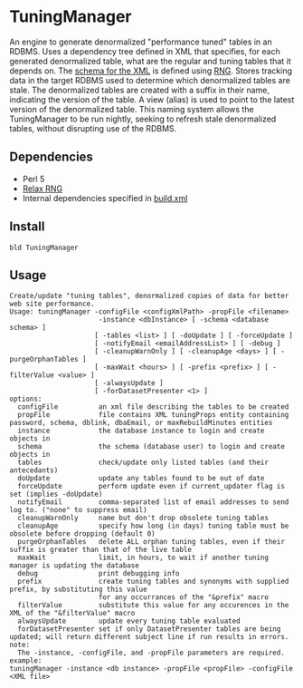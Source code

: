 # TuningManager
An engine to generate denormalized "performance tuned" tables in an RDBMS.  Uses a dependency tree defined in XML that specifies, for each generated denormalized table, what are the regular and tuning tables that it depends on.  The [schema for the XML](lib/rng/tuningManager.rng) is defined using [RNG](https://relaxng.org/tutorial-20011203.html). Stores tracking data in the target RDBMS used to determine which denormalized tables are stale.  The denormalized tables are created with a suffix in their name, indicating the version of the table.  A view (alias) is used to point to the latest version of the denormalized table.  This naming system allows the TuningManager to be run nightly, seeking to refresh stale denormalized tables, without disrupting use of the RDBMS.

## Dependencies
 + Perl 5
 + [Relax RNG](https://relaxng.org/tutorial-20011203.html)
 + Internal dependencies specified in [build.xml](build.xml)
 
## Install
`bld TuningManager`

## Usage
```
Create/update "tuning tables", denormalized copies of data for better web site performance.
Usage: tuningManager -configFile <configXmlPath> -propFile <filename>
                      -instance <dbInstance> [ -schema <database schema> ]
                     [ -tables <list> ] [ -doUpdate ] [ -forceUpdate ]
                     [ -notifyEmail <emailAddressList> ] [ -debug ]
                     [ -cleanupWarnOnly ] [ -cleanupAge <days> ] [ -purgeOrphanTables ]
                     [ -maxWait <hours> ] [ -prefix <prefix> ] [ -filterValue <value> ]
                     [ -alwaysUpdate ]
                     [ -forDatasetPresenter <1> ]
options:
  configFile          an xml file describing the tables to be created
  propFile            file contains XML tuningProps entity containing password, schema, dblink, dbaEmail, or maxRebuildMinutes entities
  instance            the database instance to login and create objects in
  schema              the schema (database user) to login and create objects in
  tables              check/update only listed tables (and their antecedants)
  doUpdate            update any tables found to be out of date
  forceUpdate         perform update even if current_updater flag is set (implies -doUpdate)
  notifyEmail         comma-separated list of email addresses to send log to. ("none" to suppress email)
  cleanupWarnOnly     name but don't drop obsolete tuning tables
  cleanupAge          specify how long (in days) tuning table must be obsolete before dropping (default 0)
  purgeOrphanTables   delete ALL orphan tuning tables, even if their suffix is greater than that of the live table
  maxWait             limit, in hours, to wait if another tuning manager is updating the database
  debug               print debugging info
  prefix              create tuning tables and synonyms with supplied prefix, by substituting this value
                      for any occurrances of the "&prefix" macro
  filterValue         substitute this value for any occurences in the XML of the "&filterValue" macro
  alwaysUpdate        update every tuning table evaluated
  forDatasetPresenter set if only DatasetPresenter tables are being updated; will return different subject line if run results in errors.
note:
  The -instance, -configFile, and -propFile parameters are required.
example:
tuningManager -instance <db instance> -propFile <propFile> -configFile <XML file>
```
